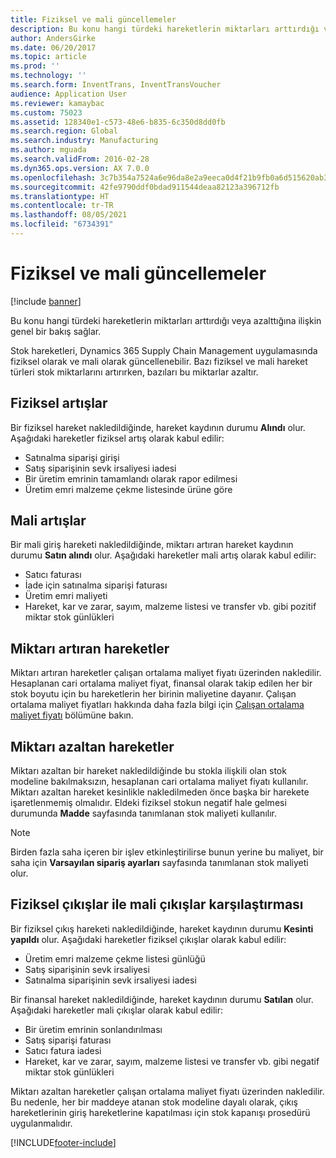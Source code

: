 ```yaml
---
title: Fiziksel ve mali güncellemeler
description: Bu konu hangi türdeki hareketlerin miktarları arttırdığı veya azalttığına ilişkin genel bir bakış sağlar.
author: AndersGirke
ms.date: 06/20/2017
ms.topic: article
ms.prod: ''
ms.technology: ''
ms.search.form: InventTrans, InventTransVoucher
audience: Application User
ms.reviewer: kamaybac
ms.custom: 75023
ms.assetid: 128340e1-c573-48e6-b835-6c350d8dd0fb
ms.search.region: Global
ms.search.industry: Manufacturing
ms.author: mguada
ms.search.validFrom: 2016-02-28
ms.dyn365.ops.version: AX 7.0.0
ms.openlocfilehash: 3c7b354a7524a6e96da8e2a9eeca0d4f21b9fb0a6d515620ab3fe446425af17c
ms.sourcegitcommit: 42fe9790ddf0bdad911544deaa82123a396712fb
ms.translationtype: HT
ms.contentlocale: tr-TR
ms.lasthandoff: 08/05/2021
ms.locfileid: "6734391"
---
```

# <a name="physical-and-financial-updates"></a>Fiziksel ve mali güncellemeler

[!include [banner](../includes/banner.md)]

Bu konu hangi türdeki hareketlerin miktarları arttırdığı veya azalttığına ilişkin genel bir bakış sağlar. 

Stok hareketleri, Dynamics 365 Supply Chain Management uygulamasında fiziksel olarak ve mali olarak güncellenebilir. Bazı fiziksel ve mali hareket türleri stok miktarlarını artırırken, bazıları bu miktarlar azaltır.

## <a name="physical-increases"></a>Fiziksel artışlar
Bir fiziksel hareket nakledildiğinde, hareket kaydının durumu **Alındı** olur. Aşağıdaki hareketler fiziksel artış olarak kabul edilir:

-   Satınalma siparişi girişi
-   Satış siparişinin sevk irsaliyesi iadesi
-   Bir üretim emrinin tamamlandı olarak rapor edilmesi
-   Üretim emri malzeme çekme listesinde ürüne göre

## <a name="financial-increases"></a>Mali artışlar
Bir mali giriş hareketi nakledildiğinde, miktarı artıran hareket kaydının durumu **Satın alındı** olur. Aşağıdaki hareketler mali artış olarak kabul edilir:

-   Satıcı faturası
-   İade için satınalma siparişi faturası
-   Üretim emri maliyeti
-   Hareket, kar ve zarar, sayım, malzeme listesi ve transfer vb. gibi pozitif miktar stok günlükleri

## <a name="transactions-that-increase-quantity"></a>Miktarı artıran hareketler
Miktarı artıran hareketler çalışan ortalama maliyet fiyatı üzerinden nakledilir. Hesaplanan cari ortalama maliyet fiyat, finansal olarak takip edilen her bir stok boyutu için bu hareketlerin her birinin maliyetine dayanır. Çalışan ortalama maliyet fiyatları hakkında daha fazla bilgi için [Çalışan ortalama maliyet fiyatı](running-average-cost-price.md) bölümüne bakın.

## <a name="transactions-that-decrease-quantity"></a>Miktarı azaltan hareketler
Miktarı azaltan bir hareket nakledildiğinde bu stokla ilişkili olan stok modeline bakılmaksızın, hesaplanan cari ortalama maliyet fiyatı kullanılır. Miktarı azaltan hareket kesinlikle nakledilmeden önce başka bir harekete işaretlenmemiş olmalıdır. Eldeki fiziksel stokun negatif hale gelmesi durumunda **Madde** sayfasında tanımlanan stok maliyeti kullanılır. 

> [!NOTE]
> Birden fazla saha içeren bir işlev etkinleştirilirse bunun yerine bu maliyet, bir saha için **Varsayılan sipariş ayarları** sayfasında tanımlanan stok maliyeti olur.

## <a name="physical-issues-vs-financial-issues"></a>Fiziksel çıkışlar ile mali çıkışlar karşılaştırması
Bir fiziksel çıkış hareketi nakledildiğinde, hareket kaydının durumu **Kesinti yapıldı** olur. Aşağıdaki hareketler fiziksel çıkışlar olarak kabul edilir:

-   Üretim emri malzeme çekme listesi günlüğü
-   Satış siparişinin sevk irsaliyesi
-   Satınalma siparişinin sevk irsaliyesi iadesi

Bir finansal hareket nakledildiğinde, hareket kaydının durumu **Satılan** olur. Aşağıdaki hareketler mali çıkışlar olarak kabul edilir:

-   Bir üretim emrinin sonlandırılması
-   Satış siparişi faturası
-   Satıcı fatura iadesi
-   Hareket, kar ve zarar, sayım, malzeme listesi ve transfer vb. gibi negatif miktar stok günlükleri

Miktarı azaltan hareketler çalışan ortalama maliyet fiyatı üzerinden nakledilir. Bu nedenle, her bir maddeye atanan stok modeline dayalı olarak, çıkış hareketlerinin giriş hareketlerine kapatılması için stok kapanışı prosedürü uygulanmalıdır.


[!INCLUDE[footer-include](../../includes/footer-banner.md)]